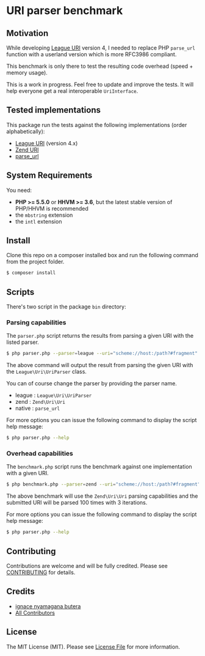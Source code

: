 URI parser benchmark
=======

Motivation
-------

While developing [League URI](https://github.com/thephpleague/uri/) version 4, I needed to replace PHP `parse_url` function with a userland version which is more RFC3986 compliant.

This benchmark is only there to test the resulting code overhead (speed + memory usage).

This is a work in progress. Feel free to update and improve the tests. It will help everyone get a real interoperable `UriInterface`.

Tested implementations
-------

This package run the tests against the following implementations (order alphabetically):

- [League URI](https://github.com/thephpleague/uri/) (version 4.x)
- [Zend URI](https://github.com/zendframework/zend-uri)
- [parse_url](http://php.net/parse_url)


System Requirements
-------

You need:

- **PHP >= 5.5.0** or **HHVM >= 3.6**, but the latest stable version of PHP/HHVM is recommended
- the `mbstring` extension
- the `intl` extension

Install
-------

Clone this repo on a composer installed box and run the following command from the project folder.

``` bash
$ composer install
```

Scripts
-------

There's two script in the package `bin` directory:

### Parsing capabilities

The `parser.php` script returns the results from parsing a given URI with the listed parser.

``` bash
$ php parser.php --parser=league --uri="scheme://host:/path?#fragment"
```

The above command will output the result from parsing the given URI with the `League\Uri\UriParser` class.

You can of course change the parser by providing the parser name.

- league : `League\Uri\UriParser`
- zend   : `Zend\Uri\Uri`
- native : `parse_url`

For more options you can issue the following command to display the script help message:

``` bash
$ php parser.php --help
```

### Overhead capabilities

The `benchmark.php` script runs the benchmark against one implementation with a given URI.

``` bash
$ php benchmark.php --parser=zend --uri="scheme://host:/path?#fragment"
```

The above benchmark will use the `Zend\Uri\Uri` parsing capabilities and the submitted URI will be parsed
100 times with 3 iterations.

For more options you can issue the following command to display the script help message:


``` bash
$ php parser.php --help
```

Contributing
-------

Contributions are welcome and will be fully credited. Please see [CONTRIBUTING](CONTRIBUTING.md) for details.

Credits
-------

- [ignace nyamagana butera](https://github.com/nyamsprod)
- [All Contributors](https://github.com/nyamsprod/psr7-uri-interface-test-suite/contributors)

License
-------

The MIT License (MIT). Please see [License File](LICENSE) for more information.
